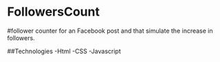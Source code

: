 # FollowersCount
#follower counter for an Facebook post and that simulate the increase in followers.

##Technologies
-Html
-CSS
-Javascript
